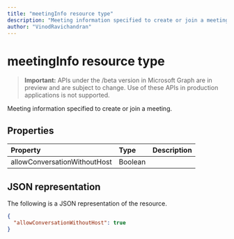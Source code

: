 ```yaml
---
title: "meetingInfo resource type"
description: "Meeting information specified to create or join a meeting."
author: "VinodRavichandran"
---
```


# meetingInfo resource type

> **Important:** APIs under the /beta version in Microsoft Graph are in preview and are subject to change. Use of these APIs in production applications is not supported.

Meeting information specified to create or join a meeting.

## Properties

| Property       | Type    | Description|
|:---------------|:--------|:----------|
| allowConversationWithoutHost | Boolean |  |

## JSON representation

The following is a JSON representation of the resource.

<!-- {
  "blockType": "resource",
  "optionalProperties": [

  ],
  "@odata.type": "microsoft.graph.meetingInfo"
}-->
```json
{
  "allowConversationWithoutHost": true
}
```

<!-- uuid: 8fcb5dbc-d5aa-4681-8e31-b001d5168d79
2015-10-25 14:57:30 UTC -->
<!-- {
  "type": "#page.annotation",
  "description": "meetingInfo resource",
  "keywords": "",
  "section": "documentation",
  "tocPath": ""
}-->
